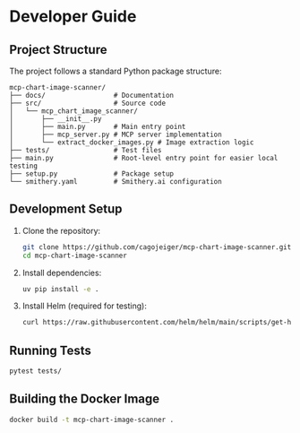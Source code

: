 # Developer Guide

## Project Structure

The project follows a standard Python package structure:

```
mcp-chart-image-scanner/
├── docs/                 # Documentation
├── src/                  # Source code
│   └── mcp_chart_image_scanner/
│       ├── __init__.py
│       ├── main.py       # Main entry point
│       ├── mcp_server.py # MCP server implementation
│       └── extract_docker_images.py # Image extraction logic
├── tests/                # Test files
├── main.py               # Root-level entry point for easier local testing
├── setup.py              # Package setup
└── smithery.yaml         # Smithery.ai configuration
```

## Development Setup

1. Clone the repository:
   ```bash
   git clone https://github.com/cagojeiger/mcp-chart-image-scanner.git
   cd mcp-chart-image-scanner
   ```

2. Install dependencies:
   ```bash
   uv pip install -e .
   ```

3. Install Helm (required for testing):
   ```bash
   curl https://raw.githubusercontent.com/helm/helm/main/scripts/get-helm-3 | bash
   ```

## Running Tests

```bash
pytest tests/
```

## Building the Docker Image

```bash
docker build -t mcp-chart-image-scanner .
```
